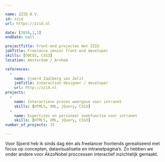 ```yaml
---

name: ZZID B.V.
id: zzid
url: https://zzid.nl

date: [2016,1,1]
endDate: null

projectTitle: Front-end projecten met ZZID
jobTitle: Freelance senior front-end developer
skills: [OOCSS, CSS3]
location: Amsterdam / Arnhem

references: 
  -
    name: Sjoerd Zaalberg van Zelst
    jobTitle: Interaction designer / developer
    url: http://zzid.nl
projects: 
  -
    name: Interactieve proces weergave voor intranet
    skills: [HTML5, XML, jQuery, CSS3]
  -
    name: Expertises en personeel zoekfunctie voor intranet
    skills: [HTML5, XML, jQuery, CSS3]
number_of_projects: 33

---
```


Voor Sjoerd heb ik sinds dag één als freelancer frontends gerealiseerd met focus op concepten, datavisualisatie en intranetpagina’s. Zo hebben we onder andere voor AkzoNobel proccessen interactief inzichtelijk gemaakt.
